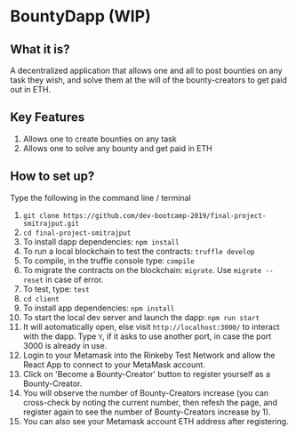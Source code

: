 # BountyDapp (WIP)

## What it is?

A decentralized application that allows one and all to post bounties on any task they wish, and solve them at the will of the bounty-creators to get paid out in ETH.

## Key Features

1. Allows one to create bounties on any task
2. Allows one to solve any bounty and get paid in ETH 

## How to set up?

Type the following in the command line / terminal

1. `git clone https://github.com/dev-bootcamp-2019/final-project-smitrajput.git`
2. `cd final-project-smitrajput`
3. To install dapp dependencies: `npm install`
4. To run a local blockchain to test the contracts: `truffle develop`
5. To compile, in the truffle console type: `compile`
6. To migrate the contracts on the blockchain: `migrate`. Use `migrate --reset` in case of error.
7. To test, type: `test`
8. `cd client`
9. To install app dependencies: `npm install`
10. To start the local dev server and launch the dapp: `npm run start`
11. It will aotomatically open, else visit `http://localhost:3000/` to interact with the dapp.
    Type `Y`, if it asks to use another port, in case the port 3000 is already in use.
12. Login to your Metamask into the Rinkeby Test Network and allow the React App to connect to your MetaMask account.
13. Click on 'Become a Bounty-Creator' button to register yourself as a Bounty-Creator.
14. You will observe the number of Bounty-Creators increase (you can cross-check by noting the current number, then refesh the page, and register again to see the number of Bounty-Creators increase by 1).
15. You can also see your Metamask account ETH address after registering.
